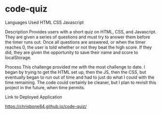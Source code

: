 # code-quiz

Languages Used
HTML
CSS
Javascript

Description
Provides users with a short quiz on HTML, CSS, and Javascript. They are given a series of questions and must try to answer them before the timer runs out. Once all questions are answered, or when the timer reaches 0, the user is told whether or not they beat the high score. If they did, they are given the opportunity to save their name and score to localStorage.

Process
This challenge provided me with the most challenge to date. I began by trying to get the HTML set up, then the JS, then the CSS, but eventually began to run out of time and had to just do what I could with the time remaining. The code could certainly be cleaner, but I plan to revisit this project in the future, when time permits.

Link to Deployed Application

https://chrisbone84.github.io/code-quiz/
